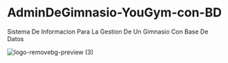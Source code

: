 # AdminDeGimnasio-YouGym-con-BD
Sistema De Informacion Para La Gestion De Un Gimnasio Con Base De Datos

![logo-removebg-preview (3)](https://user-images.githubusercontent.com/89551043/182063191-b3bcd684-0c54-4b14-a1bb-0e8a7344b995.png)
